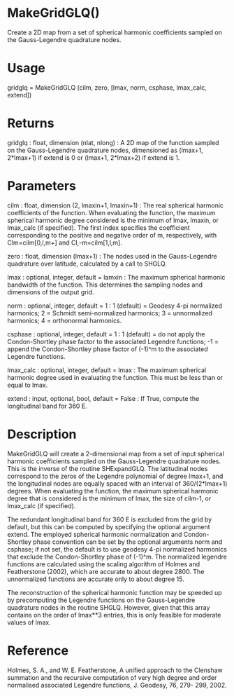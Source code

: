 # MakeGridGLQ()

Create a 2D map from a set of spherical harmonic coefficients sampled on the Gauss-Legendre quadrature nodes.

# Usage

gridglq = MakeGridGLQ (cilm, zero, [lmax,  norm, csphase, lmax_calc, extend])

# Returns

gridglq : float, dimension (nlat, nlong)
:   A 2D map of the function sampled on the Gauss-Legendre quadrature nodes, dimensioned as (lmax+1, 2\*lmax+1) if extend is 0 or (lmax+1, 2\*lmax+2) if extend is 1.

# Parameters

cilm : float, dimension (2, lmaxin+1, lmaxin+1)
:   The real spherical harmonic coefficients of the function. When evaluating the function, the maximum spherical harmonic degree considered is the minimum of lmax, lmaxin, or lmax_calc (if specified). The first index specifies the coefficient corresponding to the positive and negative order of m, respectively, with Clm=cilm[0,l,m+] and Cl,-m=cilm[1,l,m].

zero : float, dimension (lmax+1)
:   The nodes used in the Gauss-Legendre quadrature over latitude, calculated by a call to SHGLQ.

lmax : optional, integer, default = lamxin
:   The maximum spherical harmonic bandwidth of the function. This determines the sampling nodes and dimensions of the output grid.

norm : optional, integer, default = 1
:   1 (default) = Geodesy 4-pi normalized harmonics; 2 = Schmidt semi-normalized harmonics; 3 = unnormalized harmonics; 4 = orthonormal harmonics.

csphase : optional, integer, default = 1
:   1 (default) = do not apply the Condon-Shortley phase factor to the associated Legendre functions; -1 = append the Condon-Shortley phase factor of (-1)^m to the associated Legendre functions.

lmax_calc : optional, integer, default = lmax
:   The maximum spherical harmonic degree used in evaluating the function. This must be less than or equal to lmax.

extend : input, optional, bool, default = False
:   If True, compute the longitudinal band for 360 E.

# Description

MakeGridGLQ will create a 2-dimensional map from a set of input spherical harmonic coefficients sampled on the Gauss-Legendre quadrature nodes. This is the inverse of the routine SHExpandGLQ. The latitudinal nodes correspond to the zeros of the Legendre polynomial of degree lmax+1, and the longitudinal nodes are equally spaced with an interval of 360/(2*lmax+1) degrees. When evaluating the function, the maximum spherical harmonic degree that is considered is the minimum of lmax, the size of cilm-1, or lmax_calc (if specified).

The redundant longitudinal band for 360 E is excluded from the grid by default, but this can be computed by specifying the optional argument extend. The employed spherical harmonic normalization and Condon-Shortley phase convention can be set by the optional arguments norm and csphase; if not set, the default is to use geodesy 4-pi normalized harmonics that exclude the Condon-Shortley phase of (-1)^m. The normalized legendre functions are calculated using the scaling algorithm of Holmes and Featherstone (2002), which are accurate to about degree 2800. The unnormalized functions are accurate only to about degree 15.

The reconstruction of the spherical harmonic function may be speeded up by precomputing the Legendre functions on the Gauss-Legendre quadrature nodes in the routine SHGLQ. However, given that this array contains on the order of lmax**3 entries, this is only feasible for moderate values of lmax.

# Reference

Holmes, S. A., and W. E. Featherstone, A unified approach to the Clenshaw
summation and the recursive computation of very high degree and
order normalised associated Legendre functions, J. Geodesy, 76, 279-
299, 2002.
